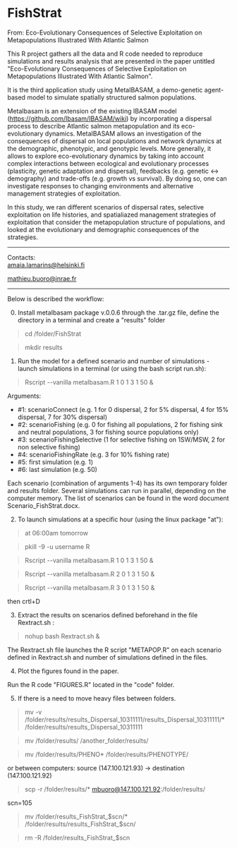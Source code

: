 # FishStrat
From: Eco-Evolutionary Consequences of Selective Exploitation on Metapopulations Illustrated With Atlantic Salmon

This R project gathers all the data and R code needed to reproduce simulations and results analysis that are presented in the paper untitled "Eco-Evolutionary Consequences of Selective Exploitation on Metapopulations Illustrated With Atlantic Salmon".

It is the third application study using MetaIBASAM, a demo-genetic agent-based model to simulate spatially structured salmon populations.

MetaIbasam is an extension of the existing IBASAM model (https://github.com/Ibasam/IBASAM/wiki) by incorporating a dispersal process to describe Atlantic salmon metapopulation and its eco-evolutionary dynamics. MetaIBASAM allows an investigation of the consequences of dispersal on local populations and network dynamics at the demographic, phenotypic, and genotypic levels. More generally, it allows to explore eco-evolutionary dynamics by taking into account complex interactions between ecological and evolutionary processes (plasticity, genetic adaptation and dispersal), feedbacks (e.g. genetic <-> demography) and trade-offs (e.g. growth vs survival). By doing so, one can investigate responses to changing environments and alternative management strategies of exploitation.

In this study, we ran different scenarios of dispersal rates, selective exploitation on life histories, and spatialiazed management strategies of exploitation that consider the metapopulation structure of populations, and looked at the evolutionary and demographic consequences of the strategies.

----

Contacts:  
amaia.lamarins@helsinki.fi

mathieu.buoro@inrae.fr

----

Below is described the workflow:


0. Install metaIbasam package v.0.0.6 through the .tar.gz file, define the directory in a terminal and create a "results" folder

> cd /folder/FishStrat

> mkdir results

1. Run the model for a defined scenario and number of simulations - launch simulations in a terminal (or using the bash script run.sh):

> Rscript --vanilla metaIbasam.R 1 0 1 3 1 50 &

Arguments:
- #1: scenarioConnect (e.g. 1 for 0 dispersal, 2 for 5% dispersal, 4 for 15% dispersal, 7 for 30% dispersal)
- #2: scenarioFishing (e.g. 0 for fishing all populations, 2 for fishing sink and neutral populations, 3 for fishing source populations only)
- #3: scenarioFishingSelective (1 for selective fishing on 1SW/MSW, 2 for non selective fishing)
- #4: scenarioFishingRate (e.g. 3 for 10% fishing rate)
- #5: first simulation (e.g. 1)
- #6: last simulation (e.g. 50)

Each scenario (combination of arguments 1-4) has its own temporary folder and results folder. Several simulations can run in parallel, depending on the computer memory.
The list of scenarios can be found in the word document Scenario_FishStrat.docx.


2. To launch simulations at a specific hour (using the linux package "at"):
> at 06:00am tomorrow

> pkill -9 -u username R

> Rscript --vanilla metaIbasam.R 1 0 1 3 1 50 &

> Rscript --vanilla metaIbasam.R 2 0 1 3 1 50 &

> Rscript --vanilla metaIbasam.R 3 0 1 3 1 50 &

then crtl+D



3. Extract the results on scenarios defined beforehand in the file Rextract.sh :

> nohup bash Rextract.sh &


The Rextract.sh file launches the R script "METAPOP.R" on each scenario defined in Rextract.sh and number of simulations defined in the files.


4. Plot the figures found in the paper.

Run the R code "FIGURES.R" located in the "code" folder.


5. If there is a need to move heavy files between folders.

> mv -v /folder/results/results_Dispersal_10311111/results_Dispersal_10311111/* /folder/results/results_Dispersal_10311111
 
> mv /folder/results/ /another_folder/results/

> mv /folder/results/PHENO* /folder/results/PHENOTYPE/
 
or between computers: source (147.100.121.93) -> destination (147.100.121.92)
> scp -r /folder/results/* mbuoro@147.100.121.92:/folder/results/
 
 
scn=105
> mv /folder/results_FishStrat_$scn/* /folder/results/results_FishStrat_$scn/

> rm -R /folder/results_FishStrat_$scn

 
 